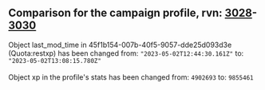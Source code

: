 ## Comparison for the campaign profile, rvn: [3028](https://github.com/PRO100KatYT/FortniteProfileRevisions/tree/main/profiles/campaign/3028%20campaign.json)-[3030](https://github.com/PRO100KatYT/FortniteProfileRevisions/tree/main/profiles/campaign/3030%20campaign.json)

Object last_mod_time in 45f1b154-007b-40f5-9057-dde25d093d3e (Quota:restxp) has been changed from: `"2023-05-02T12:44:30.161Z"` to: `"2023-05-02T13:08:15.780Z"`
<br><br>
Object xp in the profile's stats has been changed from: `4902693` to: `9855461`
<br><br>
